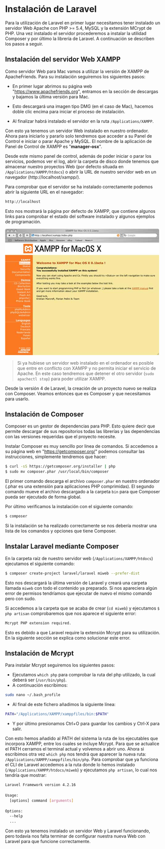 
<!-- ************************************************************************-->
# Instalación de Laravel

Para la utilización de Laravel en primer lugar necesitamos tener instalado un servidor Web Apache con PHP >= 5.4, MySQL y la extensión MCrypt de PHP. Una vez instalado el servidor procederemos a instalar la utilidad Composer y por último la librería de Laravel. A continuación se describen los pasos a seguir.



<!-- ********************************** -->
## Instalación del servidor Web XAMPP

Como servidor Web para Mac vamos a utilizar la versión de XAMPP de ApacheFriends. Para su instalación seguiremos los siguientes pasos:

* En primer lugar abrimos su página web "https://www.apachefriends.org", entramos en la sección de descargas y bajamos la última versión para Mac.

* Esto descargará una imagen tipo DMG (en el caso de Mac), hacemos doble clic encima para iniciar el proceso de instalación.

* Al finalizar habrá instalado el servidor en la ruta `/Applications/XAMPP`.

Con esto ya tenemos un servidor Web instalado en nuestro ordenador. Ahora para iniciarlo y pararlo solo tendremos que acceder a su Panel de Control e iniciar o parar Apache y MySQL. El nombre de la aplicación de Panel de Control de XAMPP es "**manager-osx**".

Desde este mismo panel de control, además de poder iniciar o parar los servicios, podemos ver el log, abrir la carpeta de disco donde tenemos que almacenar nuestro proyectos Web (por defecto situada en `/Applications/XAMPP/htdocs`) o abrir la URL de nuestro servidor web en un navegador (http://localhost/xampp/).

Para comprobar que el servidor se ha instalado correctamente podemos abrir la siguiente URL en el navegador:

```bash
http://localhost
```

Esto nos mostrará la página por defecto de XAMPP, que contiene algunos links para comprobar el estado del software instalado y algunos ejemplos de programación.

![](images/web_laravel/xampp-macosx-start.jpg)


> Si ya hubiese un servidor web instalado en el ordenador es posible que entre en conflicto con XAMPP y no permita iniciar el servicio de Apache. En este caso tendremos que detener el otro servidor (`sudo apachectl stop`) para poder utilizar XAMPP.


Desde la versión 4 de Laravel, la creación de un proyecto nuevo se realiza con Composer. Veamos entonces que es Composer y que necesitamos para usarlo.



<!-- ********************************** -->
## Instalación de Composer

Composer es un gestor de dependencias para PHP. Esto quiere decir que permite descargar de sus repositorios todas las librerías y las dependencias con las versiones requeridas que el proyecto necesite.

Instalar Composer es muy sencillo por linea de comandos. Si accedemos a su página web en "https://getcomposer.org/" podemos consultar las instrucciones, simplemente tendremos que hacer:

```bash
$ curl -sS https://getcomposer.org/installer | php
$ sudo mv composer.phar /usr/local/bin/composer
```


El primer comando descarga el archivo `composer.phar` en nuestro ordenador (.phar es una extensión para aplicaciones PHP comprimidas). El segundo comando mueve el archivo descargado a la carpeta `bin` para que Composer pueda ser ejecutado de forma global.

Por último verificamos la instalación con el siguiente comando:

```bash
$ composer
```

Si la instalación se ha realizado correctamente se nos debería mostrar una lista de los comandos y opciones que tiene Composer.




<!-- ********************************** -->
## Instalar Laravel mediante Composer

En la carpeta raíz de nuestro servidor web (`/Applications/XAMPP/htdocs`) ejecutamos el siguiente comando:

```bash
$ composer create-project laravel/laravel miweb --prefer-dist
```

Esto nos descargará la última versión de Laravel y creará una carpeta llamada `miweb` con todo el contenido ya preparado. Si nos apareciera algún error de permisos tendríamos que ejecutar de nuevo el mismo comando pero con sudo.

Si accedemos a la carpeta que se acaba de crear (`cd miweb`) y ejecutamos `$ php artisan` comprobaremos que nos aparece el siguiente error:

```bash
Mcrypt PHP extension required.
```

Esto es debido a que Laravel require la extensión Mcrypt para su utilización. En la siguiente sección se explica como solucionar este error.



<!-- ********************************** -->
## Instalación de Mcrypt

Para instalar Mcrypt seguiremos los siguientes pasos:

* Ejecutamos `which php` para comprobar la ruta del php utilizado, la cual deberá ser (`/usr/bin/php`).
* A continuación escribimos:

```bash
sudo nano ~/.bash_profile
```

* Al final de este fichero añadimos la siguiente línea:

```bash
PATH="/Applications/XAMPP/xamppfiles/bin:$PATH"
```

* Y por último presionamos Ctrl+O para guardar los cambios y Ctrl-X para salir.

Con esto hemos añadido al PATH del sistema la ruta de los ejecutables que incorpora XAMPP, entre los cuales se incluye Mcrypt. Para que se actualice el PATH cerramos el terminal actual y volvemos a abrir uno. Ahora si escribimos otra vez `which php` nos tendrá que aparecer la nueva ruta: `/Applications/XAMPP/xamppfiles/bin/php`. Para comprobar que ya funciona el CLI de Laravel accedemos a la ruta donde lo hemos instalado (`/Applications/XAMPP/htdocs/miweb`) y ejecutamos `php artisan`, lo cual nos tendría que mostrar:

```bash
Laravel Framework version 4.2.16

Usage:
  [options] command [arguments]

Options:
  --help
  ...
```

Con esto ya tenemos instalado un servidor Web y Laravel funcionando, pero todavía nos falta terminar de configurar nuestra nueva Web con Laravel para que funcione correctamente.


